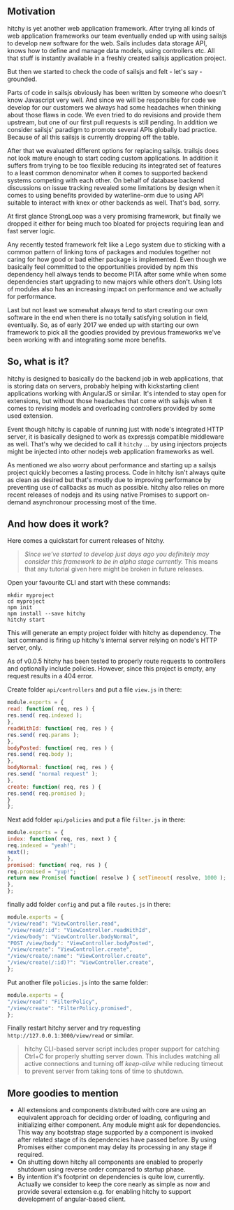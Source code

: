 ## Motivation

hitchy is yet another web application framework. After trying all kinds of web
application frameworks our team eventually ended up with using sailsjs to
develop new software for the web. Sails includes data storage API, knows how to
define and manage data models, using controllers etc. All that stuff is instantly
available in a freshly created sailsjs application project.

But then we started to check the code of sailsjs and felt - let's say - grounded.

Parts of code in sailsjs obviously has been written by someone who doesn't know
Javascript very well. And since we will be responsible for code we develop for
our customers we always had some headaches when thinking about those flaws in
code. We even tried to do revisions and provide them upstream, but one of our
first pull requests is still pending. In addition we consider sailsjs' paradigm
to promote several APIs globally bad practice. Because of all this sailsjs is
currently dropping off the table.

After that we evaluated different options for replacing sailsjs. trailsjs does
not look mature enough to start coding custom applications. In addition it
suffers from trying to be too flexible reducing its integrated set of features
to a least common denominator when it comes to supported backend systems competing
with each other. On behalf of database backend discussions on issue tracking
revealed some limitations by design when it comes to using benefits provided by
waterline-orm due to using API suitable to interact with knex or other backends
as well. That's bad, sorry.

At first glance StrongLoop was a very promising framework, but finally we dropped
it either for being much too bloated for projects requiring lean and fast server
logic.

Any recently tested framework felt like a Lego system due to sticking with a
common pattern of linking tons of packages and modules together not caring for
how good or bad either package is implemented. Even though we basically feel
committed to the opportunities provided by npm this dependency hell always tends
to become PITA after some while when some dependencies start upgrading to new
majors while others don't. Using lots of modules also has an increasing impact
on performance and we actually for performance.

Last but not least we somewhat always tend to start creating our own software in
the end when there is no totally satisfying solution in field, eventually. So,
as of early 2017 we ended up with starting our own framework to pick all the
goodies provided by previous frameworks we've been working with and integrating
some more benefits.

## So, what is it?

hitchy is designed to basically do the backend job in web applications, that is
storing data on servers, probably helping with kickstarting client applications
working with AngularJS or similar. It's intended to stay open for extensions,
but without those headaches that come with sailsjs when it comes to revising
models and overloading controllers provided by some used extension.

Event though hitchy is capable of running just with node's integrated HTTP
server, it is basically designed to work as expressjs compatible middleware as
well. That's why we decided to call it `hitchy` ... by using injectors projects
might be injected into other nodejs web application frameworks as well.

As mentioned we also worry about performance and starting up a sailsjs project
quickly becomes a lasting process. Code in hitchy isn't always quite as clean as
desired but that's mostly due to improving performance by preventing use of
callbacks as much as possible. hitchy also relies on more recent releases of
nodejs and its using native Promises to support on-demand asynchronour
processing most of the time.

## And how does it work?

Here comes a quickstart for current releases of hitchy.

> _Since we've started to develop just days ago you definitely may consider this
framework to be in alpha stage currently._ This means that any tutorial given
here might be broken in future releases.

Open your favourite CLI and start with these commands:

```
mkdir myproject
cd myproject
npm init
npm install --save hitchy
hitchy start
```

This will generate an empty project folder with hitchy as dependency. The last
command is firing up hitchy's internal server relying on node's HTTP server,
only.

As of v0.0.5 hitchy has been tested to properly route requests to controllers
and optionally include policies. However, since this project is empty, any
request results in a 404 error.

Create folder `api/controllers` and put a file `view.js` in there:

```javascript
module.exports = {
read: function( req, res ) {
res.send( req.indexed );
},
readWithId: function( req, res ) {
res.send( req.params );
},
bodyPosted: function( req, res ) {
res.send( req.body );
},
bodyNormal: function( req, res ) {
res.send( "normal request" );
},
create: function( req, res ) {
res.send( req.promised );
}
};
```

Next add folder `api/policies` and put a file `filter.js` in there:

```javascript
module.exports = {
index: function( req, res, next ) {
req.indexed = "yeah!";
next();
},
promised: function( req, res ) {
req.promised = "yup!";
return new Promise( function( resolve ) { setTimeout( resolve, 1000 ); } );
},
};
```

finally add folder `config` and put a file `routes.js` in there:

```javascript
module.exports = {
"/view/read": "ViewController.read",
"/view/read/:id": "ViewController.readWithId",
"/view/body": "ViewController.bodyNormal",
"POST /view/body": "ViewController.bodyPosted",
"/view/create": "ViewController.create",
"/view/create/:name": "ViewController.create",
"/view/create(/:id)?": "ViewController.create",
};
```

Put another file `policies.js` into the same folder:

```javascript
module.exports = {
"/view/read": "FilterPolicy",
"/view/create": "FilterPolicy.promised",
};
```

Finally restart hitchy server and try requesting `http://127.0.0.1:3000/view/read`
or similar.

> hitchy CLI-based server script includes proper support for catching Ctrl+C
for properly shutting server down. This includes watching all active connections
and turning off _keep-alive_ while reducing timeout to prevent server from
taking tons of time to shutdown.

## More goodies to mention

* All extensions and components distributed with core are using an equivalent
approach for deciding order of loading, configuring and initializing either
component. Any module might ask for dependencies. This way any bootstrap stage
supported by a component is invoked after related stage of its dependencies have
passed before. By using Promises either component may delay its processing in
any stage if required.
* On shutting down hitchy all components are enabled to properly shutdown using
reverse order compared to startup phase.
* By intention it's footprint on dependencies is quite low, currently. Actually
we consider to keep the core nearly as simple as now and provide several
extension e.g. for enabling hitchy to support development of angular-based
client.
